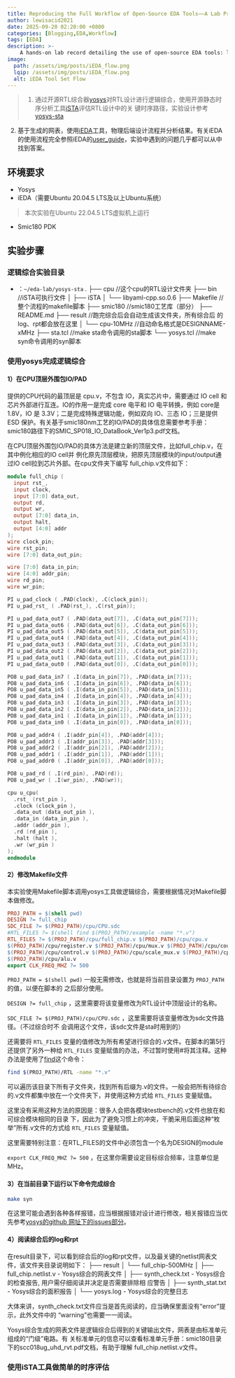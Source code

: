 ```yaml
---
title: Reproducing the Full Workflow of Open-Source EDA Tools——A Lab Practice
author: lewisacid2021
date: 2025-09-20 02:20:00 +0800
categories: [Blogging,EDA,Workflow]
tags: [EDA]
description: >-
    A hands-on lab record detailing the use of open-source EDA tools: logic synthesis with Yosys, timing analysis via iSTA, and physical backend design using iEDA following its user_guide.
image:
  path: /assets/img/posts/iEDA_flow.png
  lqip: /assets/img/posts/iEDA_flow.png
  alt: iEDA Tool Set Flow
---
```


> 1. 通过开源RTL综合器[yosys](https://github.com/YosysHQ/yosys)对RTL设计进行逻辑综合，使用开源静态时序分析工具[iSTA](https://github.com/OSCC-Project/iEDA/tree/master/src/operation/iSTA)评估RTL设计中的关
键时序路径，实验设计参考[yosys-sta](https://github.com/OSCPU/yosys-sta)
2. 基于生成的网表，使用[iEDA](https://gitee.com/oscc-project/iEDA)工具，物理后端设计流程并分析结果。有关iEDA的使用流程完全参照iEDA的[user_guide](https://gitee.com/oscc-project/iEDA/blob/master/docs/user_guide/iEDA_user_guide-cn.md)，实验中遇到的问题几乎都可以从中找到答案。

## 环境要求
- Yosys
- iEDA（需要Ubuntu 20.04.5 LTS及以上Ubuntu系统）
> 本次实验在Ubuntu 22.04.5 LTS虚拟机上运行
- Smic180 PDK

## 实验步骤

### 逻辑综合实验目录
- ：`~/eda-lab/yosys-sta`
.
├── cpu //这个cpu的RTL设计文件夹
├── bin //iSTA可执行文件
│ ├── iSTA
│ └── libyaml-cpp.so.0.6
├── Makefile //整个流程的makefile脚本
├── smic180 //smic180工艺库（部分）
├── README.md
├── result //跑完综合后会自动生成该文件夹，所有综合后
的log、rpt都会放在这里
│ └── cpu-10MHz //自动命名格式是DESIGNNAME-xMHz
├── sta.tcl //make sta命令调用的sta脚本
└── yosys.tcl //make syn命令调用的syn脚本

### 使用yosys完成逻辑综合

#### 1）在CPU顶层外围包IO/PAD

提供的CPU代码的最顶层是 cpu.v，不包含 IO，真实芯片中，需要通过 IO cell 和芯片外部进行互连。IO的作用一是完成 core 电平和 IO 电平转换，例如 core是 1.8V，IO 是 3.3V；二是完成特殊逻辑功能，例如双向 IO、三态 IO；三是提供 ESD 保护。有关基于smic180nm工艺的IO/PAD的具体信息需要参考手册：smic180路径下的SMIC_SP018_IO_DataBook_Ver1p3.pdf文档。

在CPU顶层外围包IO/PAD的具体方法是建立新的顶层文件，比如full_chip.v，在其中例化相应的IO cell并
例化原先顶层模块，把原先顶层模块的input/output通过IO cell拉到芯片外部。在cpu文件夹下编写
full_chip.v文件如下：

```verilog
module full_chip (
  input rst_,
  input clock,
  input [7:0] data_out,
  output rd,
  output wr,
  output [7:0] data_in,
  output halt,
  output [4:0] addr
);
wire clock_pin;
wire rst_pin;
wire [7:0] data_out_pin;

wire [7:0] data_in_pin;
wire [4:0] addr_pin;
wire rd_pin;
wire wr_pin;

PI u_pad_clock ( .PAD(clock), .C(clock_pin));
PI u_pad_rst_ ( .PAD(rst_), .C(rst_pin));

PI u_pad_data_out7 ( .PAD(data_out[7]), .C(data_out_pin[7]));
PI u_pad_data_out6 ( .PAD(data_out[6]), .C(data_out_pin[6]));
PI u_pad_data_out5 ( .PAD(data_out[5]), .C(data_out_pin[5]));
PI u_pad_data_out4 ( .PAD(data_out[4]), .C(data_out_pin[4]));
PI u_pad_data_out3 ( .PAD(data_out[3]), .C(data_out_pin[3]));
PI u_pad_data_out2 ( .PAD(data_out[2]), .C(data_out_pin[2]));
PI u_pad_data_out1 ( .PAD(data_out[1]), .C(data_out_pin[1]));
PI u_pad_data_out0 ( .PAD(data_out[0]), .C(data_out_pin[0]));

PO8 u_pad_data_in7 ( .I(data_in_pin[7]), .PAD(data_in[7]));
PO8 u_pad_data_in6 ( .I(data_in_pin[6]), .PAD(data_in[6]));
PO8 u_pad_data_in5 ( .I(data_in_pin[5]), .PAD(data_in[5]));
PO8 u_pad_data_in4 ( .I(data_in_pin[4]), .PAD(data_in[4]));
PO8 u_pad_data_in3 ( .I(data_in_pin[3]), .PAD(data_in[3]));
PO8 u_pad_data_in2 ( .I(data_in_pin[2]), .PAD(data_in[2]));
PO8 u_pad_data_in1 ( .I(data_in_pin[1]), .PAD(data_in[1]));
PO8 u_pad_data_in0 ( .I(data_in_pin[0]), .PAD(data_in[0]));

PO8 u_pad_addr4 ( .I(addr_pin[4]), .PAD(addr[4]));
PO8 u_pad_addr3 ( .I(addr_pin[3]), .PAD(addr[3]));
PO8 u_pad_addr2 ( .I(addr_pin[2]), .PAD(addr[2]));
PO8 u_pad_addr1 ( .I(addr_pin[1]), .PAD(addr[1]));
PO8 u_pad_addr0 ( .I(addr_pin[0]), .PAD(addr[0]));

PO8 u_pad_rd ( .I(rd_pin), .PAD(rd));
PO8 u_pad_wr ( .I(wr_pin), .PAD(wr));

cpu u_cpu(
  .rst_ (rst_pin ),
  .clock (clock_pin ),
  .data_out (data_out_pin ),
  .data_in (data_in_pin ),
  .addr (addr_pin ),
  .rd (rd_pin ),
  .halt (halt ),
  .wr (wr_pin )
);
endmodule
```
#### 2）修改Makefile文件

本实验使用Makefile脚本调用yosys工具做逻辑综合，需要根据情况对Makefile脚本做修改。

```makefile
PROJ_PATH = $(shell pwd)
DESIGN ?= full_chip
SDC_FILE ?= $(PROJ_PATH)/cpu/CPU.sdc
#RTL_FILES ?= $(shell find $(PROJ_PATH)/example -name "*.v")
RTL_FILES ?= $(PROJ_PATH)/cpu/full_chip.v $(PROJ_PATH)/cpu/cpu.v
$(PROJ_PATH)/cpu/register.v $(PROJ_PATH)/cpu/mux.v $(PROJ_PATH)/cpu/counter.v
$(PROJ_PATH)/cpu/control.v $(PROJ_PATH)/cpu/scale_mux.v $(PROJ_PATH)/cpu/dffr.v
$(PROJ_PATH)/cpu/alu.v
export CLK_FREQ_MHZ ?= 500
```

`PROJ_PATH = $(shell pwd)` 一般无需修改，也就是将当前目录设置为 `PROJ_PATH` 的值，以便在脚本的
之后部分使用。

`DESIGN ?= full_chip` ，这里需要将该变量修改为RTL设计中顶层设计的名称。

`SDC_FILE ?= $(PROJ_PATH)/cpu/CPU.sdc` ，这里需要将该变量修改为sdc文件路径。（不过综合时不
会调用这个文件，该sdc文件是sta时用到的）

还需要将 `RTL_FILES` 变量的值修改为所有希望进行综合的.v文件。在脚本的第5行还提供了另外一种给
`RTL_FILES` 变量赋值的办法，不过暂时使用#将其注释。这种办法是使用了[find](https://www.runoob.com/linux/linux-comm-find.html)这个命令：
```bash
find $(PROJ_PATH)/RTL -name "*.v" 
```
可以遍历该目录下所有子文件夹，找到所有后缀为.v的文件。一般会把所有待综合的.v文件都集中放在一个文件夹下，并使用这种方式给 `RTL_FILES` 变量赋值。

这里没有采用这种方法的原因是：很多人会把各模块testbench的.v文件也放在和可综合模块相同的目录
下，因此为了避免习惯上的冲突，干脆采用后面这种“枚举”所有.v文件的方式给 `RTL_FILES` 变量赋值。

这里需要特别注意：在RTL_FILES的文件中必须包含一个名为DESIGN的module

`export CLK_FREQ_MHZ ?= 500` ，在这里你需要设定目标综合频率，注意单位是MHz。

#### 3）在当前目录下运行以下命令完成综合
```bash
make syn
```
在这里可能会遇到各种各样报错，应当根据报错对设计进行修改，相关报错应当优先参考[yosys的github
网址下的issues部分](https://github.com/YosysHQ/yosys/issues)。

#### 4）阅读综合后的log和rpt

在result目录下，可以看到综合后的log和rpt文件，以及最关键的netlist网表文件，该文件夹目录说明如下：
├── result
│ └── full_chip-500MHz
│ ├── full_chip.netlist.v - Yosys综合的网表文件
│ ├── synth_check.txt - Yosys综合的检查报告, 用户需仔细阅读并决定是否需要排除相
应警告
│ ├── synth_stat.txt - Yosys综合的面积报告
│ └── yosys.log - Yosys综合的完整日志

大体来讲，synth_check.txt文件应当是首先阅读的，应当确保里面没有“error”提示，此外文件中的
“warning”也需要一一阅读。

Yosys综合生成的网表文件是逻辑综合后得到的关键输出文件，网表是由标准单元组成的“门级”电路。有
关标准单元的信息可以查看标准单元手册：smic180目录下的scc018ug_uhd_rvt.pdf文档，有助于理解
full_chip.netlist.v文件。

### 使用iSTA工具做简单的时序评估
